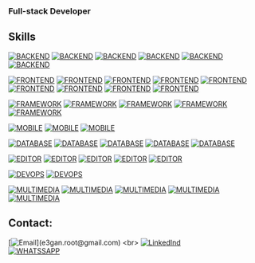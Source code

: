 ### Full-stack Developer

## Skills

[![BACKEND](https://img.shields.io/static/v1?label=&message=PHP&color=913399&style=for-the-badge&logo=PHP&logoColor=white)]()
[![BACKEND](https://img.shields.io/static/v1?label=&message=JAVA&color=red&style=for-the-badge&logo=Java&logoColor=white)]()
[![BACKEND](https://img.shields.io/static/v1?label=&message=NodeJs&color=339933&style=for-the-badge&logo=node.js&logoColor=white)]()
[![BACKEND](https://img.shields.io/static/v1?label=&message=Kotlin&color=7F52FF&style=for-the-badge&logo=Kotlin&logoColor=white)]()
[![BACKEND](https://img.shields.io/static/v1?label=&message=C++&color=00599C&style=for-the-badge&logo=C++&logoColor=white)]()
[![BACKEND](https://img.shields.io/static/v1?label=&message=Python&color=3776AB&style=for-the-badge&logo=Python&logoColor=white)]()

[![FRONTEND](https://img.shields.io/static/v1?label=&message=HTML5&color=E34F26&style=for-the-badge&logo=HTML5&logoColor=white)]()
[![FRONTEND](https://img.shields.io/static/v1?label=&message=CSS3&color=1572B6&style=for-the-badge&logo=CSS3&logoColor=white)]()
[![FRONTEND](https://img.shields.io/static/v1?label=&message=Bootstrap&color=7952B3&style=for-the-badge&logo=Bootstrap&logoColor=white)]()
[![FRONTEND](https://img.shields.io/static/v1?label=&message=JavaScript&color=F7DF1E&style=for-the-badge&logo=JavaScript&logoColor=white)]()
[![FRONTEND](https://img.shields.io/static/v1?label=&message=jQuery&color=0769AD&style=for-the-badge&logo=jQuery&logoColor=white)]()
[![FRONTEND](https://img.shields.io/static/v1?label=&message=Vue.js&color=4FC08D&style=for-the-badge&logo=Vue.js&logoColor=white)]()
[![FRONTEND](https://img.shields.io/static/v1?label=&message=Handlebars.js&color=FF2F1C&style=for-the-badge&logo=Handlebars.js&logoColor=white)]()
[![FRONTEND](https://img.shields.io/static/v1?label=&message=FontAwesome&color=528DD7&style=for-the-badge&logo=FontAwesome&logoColor=white)]()
[![FRONTEND](https://img.shields.io/static/v1?label=&message=CoffeeScript&color=2F2625&style=for-the-badge&logo=CoffeeScript&logoColor=white)]()

[![FRAMEWORK](https://img.shields.io/static/v1?label=&message=CodeIgniter&color=EF4223&style=for-the-badge&logo=CodeIgniter&logoColor=white)]()
[![FRAMEWORK](https://img.shields.io/static/v1?label=&message=Laravel&color=FF2D20&style=for-the-badge&logo=Laravel&logoColor=white)]()
[![FRAMEWORK](https://img.shields.io/static/v1?label=&message=Spring&color=6DB33F&style=for-the-badge&logo=Spring&logoColor=white)]()
[![FRAMEWORK](https://img.shields.io/static/v1?label=&message=Symfony&color=000000&style=for-the-badge&logo=Symfony&logoColor=white)]()
[![FRAMEWORK](https://img.shields.io/static/v1?label=&message=Hibernate&color=59666C&style=for-the-badge&logo=Hibernate&logoColor=white)]()

[![MOBILE](https://img.shields.io/static/v1?label=&message=Android&color=3DDC84&style=for-the-badge&logo=Android&logoColor=white)]()
[![MOBILE](https://img.shields.io/static/v1?label=&message=Flutter&color=02569B&style=for-the-badge&logo=Flutter&logoColor=white)]()
[![MOBILE](https://img.shields.io/static/v1?label=&message=Dart&color=0175C2&style=for-the-badge&logo=Dart&logoColor=white)]()

[![DATABASE](https://img.shields.io/static/v1?label=&message=MongoDB&color=47A248&style=for-the-badge&logo=MongoDB&logoColor=white)]()
[![DATABASE](https://img.shields.io/static/v1?label=&message=MySQL&color=4479A1&style=for-the-badge&logo=MySQL&logoColor=white)]()
[![DATABASE](https://img.shields.io/static/v1?label=&message=PostgreSQL&color=4169E1&style=for-the-badge&logo=PostgreSQL&logoColor=white)]()
[![DATABASE](https://img.shields.io/static/v1?label=&message=GraphQL&color=E10098&style=for-the-badge&logo=GraphQL&logoColor=white)]()
[![DATABASE](https://img.shields.io/static/v1?label=&message=Neo4j&color=008CC1&style=for-the-badge&logo=Neo4j&logoColor=white)]()

[![EDITOR](https://img.shields.io/static/v1?label=&message=SublimeText&color=FF9800&style=for-the-badge&logo=SublimeText&logoColor=white)]()
[![EDITOR](https://img.shields.io/static/v1?label=&message=VisualStudioCode&color=007ACC&style=for-the-badge&logo=VisualStudioCode&logoColor=white)]()
[![EDITOR](https://img.shields.io/static/v1?label=&message=NetBeansIDE&color=1B6AC6&style=for-the-badge&logo=ApacheNetBeansIDE&logoColor=white)]()
[![EDITOR](https://img.shields.io/static/v1?label=&message=EclipseIDE&color=2C2255&style=for-the-badge&logo=EclipseIDE&logoColor=white)]()
[![EDITOR](https://img.shields.io/static/v1?label=&message=Zend&color=0679EA&style=for-the-badge&logo=Zend&logoColor=white)]()

[![DEVOPS](https://img.shields.io/static/v1?label=&message=Docker&color=2496ED&style=for-the-badge&logo=Docker&logoColor=white)]()
[![DEVOPS](https://img.shields.io/static/v1?label=&message=Jenkins&color=D24939&style=for-the-badge&logo=Jenkins&logoColor=white)]()

[![MULTIMEDIA](https://img.shields.io/static/v1?label=&message=AdobePhotoshop&color=31A8FF&style=for-the-badge&logo=AdobePhotoshop&logoColor=white)]()
[![MULTIMEDIA](https://img.shields.io/static/v1?label=&message=AdobeIllustrator&color=FF9A00&style=for-the-badge&logo=AdobeIllustrator&logoColor=white)]()
[![MULTIMEDIA](https://img.shields.io/static/v1?label=&message=AdobeDreamweaver&color=FF61F6&style=for-the-badge&logo=AdobeDreamweaver&logoColor=white)]()
[![MULTIMEDIA](https://img.shields.io/static/v1?label=&message=AdobeAfterEffects&color=9999FF&style=for-the-badge&logo=AdobeAfterEffects&logoColor=white)]()
[![MULTIMEDIA](https://img.shields.io/static/v1?label=&message=AdobeXD&color=FF61F6&style=for-the-badge&logo=AdobeXD&logoColor=white)]()

## Contact:
[![Email](https://img.shields.io/badge/e3gan.root@gmail.com-my_personal_email_(slow_response)-D14836?style=for-the-badge&logo=gmail&logoColor=white&labelColor=101010)](e3gan.root@gmail.com)
<br>
[![LinkedInd](https://img.shields.io/static/v1?label=&message=LinkedIn&color=0A66C2&style=for-the-badge&logo=LinkedIn&logoColor=white)](https://www.linkedin.com/in/denis-rodriguez-mendoza-96407665/)
<br>
[![WHATSSAPP](https://img.shields.io/static/v1?label=&message=+591-72762638&color=25D366&style=for-the-badge&logo=WhatsApp&logoColor=white)](https://www.linkedin.com/in/denis-rodriguez-mendoza-96407665/)

